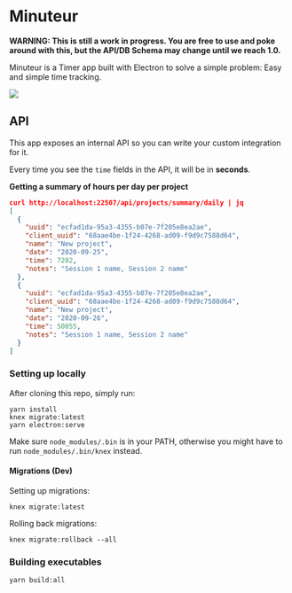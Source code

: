 # Minuteur

**WARNING: This is still a work in progress. You are free to use and poke around with this, but the API/DB Schema may change until we reach 1.0.**

Minuteur is a Timer app built with Electron to solve a simple problem: Easy and simple time tracking.

![](https://www.dropbox.com/s/nrxmjzfg0icylw2/Screen%20Shot%202020-09-26%20at%2008.39.38.png?raw=1)

## API

This app exposes an internal API so you can write your custom integration for it.

Every time you see the `time` fields in the API, it will be in **seconds**.

**Getting a summary of hours per day per project**

```json
curl http://localhost:22507/api/projects/summary/daily | jq
[
  {
    "uuid": "ecfad1da-95a3-4355-b07e-7f205e8ea2ae",
    "client_uuid": "68aae4be-1f24-4268-ad09-f9d9c7588d64",
    "name": "New project",
    "date": "2020-09-25",
    "time": 7202,
    "notes": "Session 1 name, Session 2 name"
  },
  {
    "uuid": "ecfad1da-95a3-4355-b07e-7f205e8ea2ae",
    "client_uuid": "68aae4be-1f24-4268-ad09-f9d9c7588d64",
    "name": "New project",
    "date": "2020-09-26",
    "time": 50055,
    "notes": "Session 1 name, Session 2 name"
  }
]
```

### Setting up locally

After cloning this repo, simply run:

```
yarn install
knex migrate:latest
yarn electron:serve
```

Make sure `node_modules/.bin` is in your PATH, otherwise you might have to run `node_modules/.bin/knex` instead.

#### Migrations (Dev)

Setting up migrations:

```
knex migrate:latest
```

Rolling back migrations:

```
knex migrate:rollback --all
```

### Building executables

```
yarn build:all
```
